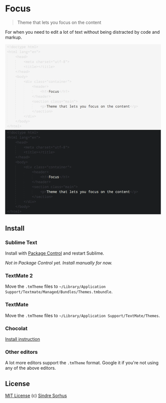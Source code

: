 # Focus

> Theme that lets you focus on the content

For when you need to edit a lot of text without being distracted by code and markup.

![Focus light](screenshot-light.png)
![Focus dark](screenshot-dark.png)


## Install


### Sublime Text

Install with [Package Control](http://wbond.net/sublime_packages/package_control) and restart Sublime.

*Not in Package Control yet. Install manually for now.*


### TextMate 2

Move the `.tmTheme` files to `~/Library/Application Support/Textmate/Managed/Bundles/Themes.tmbundle`.


### TextMate

Move the `.tmTheme` files to `~/Library/Application Support/TextMate/Themes`.


### Chocolat

[Install instruction](http://chocolatapp.com/w/index.php?title=Install_Extras)


### Other editors

A lot more editors support the `.tmTheme` format. Google it if you're not using any of the above editors.


## License

[MIT License](http://en.wikipedia.org/wiki/MIT_License)
(c) [Sindre Sorhus](http://sindresorhus.com)
